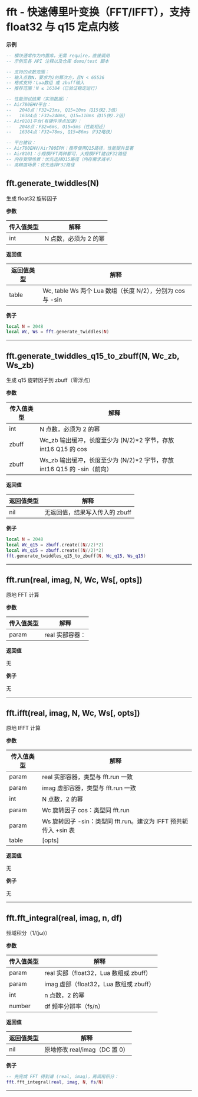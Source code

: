 # fft - 快速傅里叶变换（FFT/IFFT），支持 float32 与 q15 定点内核

**示例**

```lua
-- 模块通常作为内置库，无需 require，直接调用
-- 示例见各 API 注释以及仓库 demo/test 脚本

-- 支持的点数范围：
-- 输入点数N，要求为2的幂次方，且N < 65536
-- 格式支持：Lua数组 或 zbuff输入
-- 推荐范围：N ≤ 16384（已验证稳定运行）

-- 性能测试结果（实测数据）：
-- Air780EHV平台：
--   2048点：F32=23ms, Q15=10ms（Q15快2.3倍）
--   16384点：F32=240ms, Q15=110ms（Q15快2.2倍）
-- Air8101平台(有硬件浮点加速)：
--   2048点：F32=6ms, Q15=5ms（性能相近）
--   16384点：F32=78ms, Q15=86ms（F32略快）

-- 平台建议：
-- Air780EHV/Air780EPM：推荐使用Q15路径，性能提升显著
-- Air8101：小规模FFT两种都可，大规模FFT建议F32路径
-- 内存受限场景：优先选择Q15路径（内存需求减半）
-- 高精度场景：优先选择F32路径

```

## fft.generate_twiddles(N)

生成 float32 旋转因子

**参数**

|传入值类型|解释|
|-|-|
|int|N 点数，必须为 2 的幂|

**返回值**

|返回值类型|解释|
|-|-|
|table|Wc, table Ws 两个 Lua 数组（长度 N/2），分别为 cos 与 -sin|

**例子**

```lua
local N = 2048
local Wc, Ws = fft.generate_twiddles(N)

```

---

## fft.generate_twiddles_q15_to_zbuff(N, Wc_zb, Ws_zb)

生成 q15 旋转因子到 zbuff（零浮点）

**参数**

|传入值类型|解释|
|-|-|
|int|N 点数，必须为 2 的幂|
|zbuff|Wc_zb 输出缓冲，长度至少为 (N/2)*2 字节，存放 int16 Q15 的 cos|
|zbuff|Ws_zb 输出缓冲，长度至少为 (N/2)*2 字节，存放 int16 Q15 的 -sin（前向）|

**返回值**

|返回值类型|解释|
|-|-|
|nil|无返回值，结果写入传入的 zbuff|

**例子**

```lua
local N = 2048
local Wc_q15 = zbuff.create((N//2)*2)
local Ws_q15 = zbuff.create((N//2)*2)
fft.generate_twiddles_q15_to_zbuff(N, Wc_q15, Ws_q15)

```

---

## fft.run(real, imag, N, Wc, Ws[, opts])

原地 FFT 计算

**参数**

|传入值类型|解释|
|-|-|
|param|real 实部容器：|

**返回值**

无

**例子**

无

---

## fft.ifft(real, imag, N, Wc, Ws[, opts])

原地 IFFT 计算

**参数**

|传入值类型|解释|
|-|-|
|param|real 实部容器，类型与 fft.run 一致|
|param|imag 虚部容器，类型与 fft.run 一致|
|int|N 点数，2 的幂|
|param|Wc 旋转因子 cos：类型同 fft.run|
|param|Ws 旋转因子 -sin：类型同 fft.run。建议为 IFFT 预共轭传入 +sin 表|
|table|[opts]|

**返回值**

无

**例子**

无

---

## fft.fft_integral(real, imag, n, df)

频域积分（1/(jω)）

**参数**

|传入值类型|解释|
|-|-|
|param|real 实部（float32，Lua 数组或 zbuff）|
|param|imag 虚部（float32，Lua 数组或 zbuff）|
|int|n 点数，2 的幂|
|number|df 频率分辨率（fs/n）|

**返回值**

|返回值类型|解释|
|-|-|
|nil|原地修改 real/imag（DC 置 0）|

**例子**

```lua
-- 先完成 FFT 得到谱 (real, imag)，再调用积分：
fft.fft_integral(real, imag, N, fs/N)

```

---

